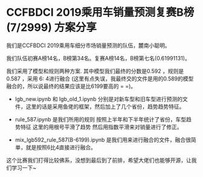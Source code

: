 # CCFBDCI 2019乘用车销量预测复赛B榜(7/2999) 方案分享

我们是CCFBDCI 2019乘用车细分市场销量预测的队伍，麓南小聪明。

我们队伍初赛A榜14名，B榜第34名。复赛A榜14名，B榜第七名(0.61991131)。

我们采用了模型和规则两种方案.
其中模型我们最终的分数是0.592 ，规则是0.587 ，采用 6: 4进行融合 (这里有点失误，我最终交的文件是用的0.589的模型融合的，所以说最终的结果应该是比6199要高的 = =)。

- lgb_new.ipynb 和 lgb_old_1.ipynb 分别是对新车型和旧车型进行预测的文件，这里的话是采用鱼佬的框架，然后加上了几个省份，趋势趋势特征。

- rule_587.ipynb 是我们所用的规则 按照上半年和下半年统计了省份，车型趋势特征 这里的用根号平滑了趋势 然后用指数平滑来对销量进行了修正。

- mix_lgb592_rule_587(B-6199).ipynb 是我们用来进行融合的文件，融合很简单，就是按照6比4直接进行融合。

这个比赛我们打得比较佛系，没想到最后到了前排，希望大佬们也能够开源，让我们学习一下~
